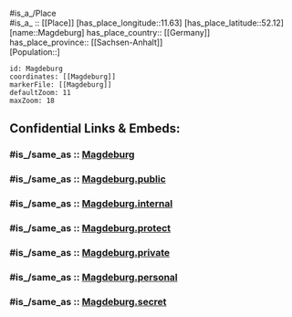 ﻿---
confidential: public
isDeleted: false
location:
- 52.12
- 11.63
mapmarker: city
mapzoom:
- 7
- 12
SpocWebEntityId: 32212
tags:
- geo/City
type: City
---

#is_a_/Place  
#is_a_ :: [[Place]] 
[has_place_longitude::11.63] 
[has_place_latitude::52.12] 
[name::Magdeburg] 
has_place_country:: [[Germany]]  
has_place_province:: [[Sachsen-Anhalt]]  
[Population::] 



```leaflet
id: Magdeburg
coordinates: [[Magdeburg]] 
markerFile: [[Magdeburg]] 
defaultZoom: 11 
maxZoom: 18
```


## Confidential Links & Embeds: 

### #is_/same_as :: [Magdeburg](/_Standards/Earth/Continent/Europe/Europe~Central/Germany/Germany~East/Sachsen-Anhalt/counties~SA/Magdeburg.md) 

### #is_/same_as :: [Magdeburg.public](/_public/Earth/Continent/Europe/Europe~Central/Germany/Germany~East/Sachsen-Anhalt/counties~SA/Magdeburg.public.md) 

### #is_/same_as :: [Magdeburg.internal](/_internal/Earth/Continent/Europe/Europe~Central/Germany/Germany~East/Sachsen-Anhalt/counties~SA/Magdeburg.internal.md) 

### #is_/same_as :: [Magdeburg.protect](/_protect/Earth/Continent/Europe/Europe~Central/Germany/Germany~East/Sachsen-Anhalt/counties~SA/Magdeburg.protect.md) 

### #is_/same_as :: [Magdeburg.private](/_private/Earth/Continent/Europe/Europe~Central/Germany/Germany~East/Sachsen-Anhalt/counties~SA/Magdeburg.private.md) 

### #is_/same_as :: [Magdeburg.personal](/_personal/Earth/Continent/Europe/Europe~Central/Germany/Germany~East/Sachsen-Anhalt/counties~SA/Magdeburg.personal.md) 

### #is_/same_as :: [Magdeburg.secret](/_secret/Earth/Continent/Europe/Europe~Central/Germany/Germany~East/Sachsen-Anhalt/counties~SA/Magdeburg.secret.md)

